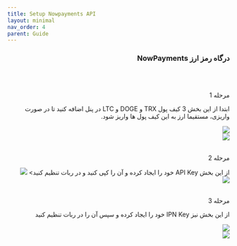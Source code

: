 ```yaml
---
title: Setup Nowpayments API
layout: minimal
nav_order: 4
parent: Guide
---
```

<head>
    <meta charset="utf-8">
    <link rel="stylesheet" href="https://b3h1z.github.io/HidyBot-Docs/assets/css/style.css">
    <link rel="icon" href="https://b3h1z.github.io/HidyBot-Docs/favicon.ico" type="image/x-icon">
</head>
<div dir="rtl">

<h3>درگاه رمز ارز NowPayments</h3>
<br>
<br>
<p>مرحله 1</p>
<p>ابتدا از این بخش 3 کیف پول TRX و DOGE و LTC در پنل اضافه کنید تا در صورت واریزی، مستقیما ارز به این کیف پول ها واریز شود.</p>
<img src="https://b3h1z.github.io/HidyBot-Docs/assets/images/guide/nowpayments/NowPayments-3.png" class="centered">
<br>
<img src="https://b3h1z.github.io/HidyBot-Docs/assets/images/guide/nowpayments/NowPayments-3.png" class="centered">
<br>
<br>
<p>مرحله 2</p>
<p>از این بخش API Key خود را ایجاد کرده و آن را کپی کنید و در ربات تنظیم کنید>
<img src="https://b3h1z.github.io/HidyBot-Docs/assets/images/guide/nowpayments/NowPayments-3.png" class="centered">
<br>
<img src="https://b3h1z.github.io/HidyBot-Docs/assets/images/guide/nowpayments/NowPayments-3.png" class="centered">
<br>
<br>
<p>مرحله 3</p>
<p>از این بخش نیز IPN Key خود را ایجاد کرده و سپس آن را در ربات تنظیم کنید</p>
<img src="https://b3h1z.github.io/HidyBot-Docs/assets/images/guide/nowpayments/NowPayments-3.png" class="centered">
<br>
<img src="https://b3h1z.github.io/HidyBot-Docs/assets/images/guide/nowpayments/NowPayments-3.png" class="centered">

